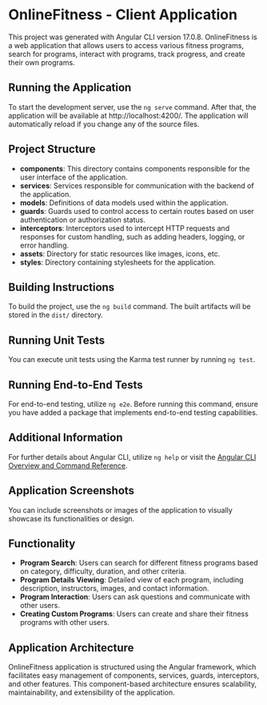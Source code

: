 # OnlineFitness - Client Application

This project was generated with Angular CLI version 17.0.8. OnlineFitness is a web application that allows users to access various fitness programs, search for programs, interact with programs, track progress, and create their own programs.

## Running the Application

To start the development server, use the `ng serve` command. After that, the application will be available at http://localhost:4200/. The application will automatically reload if you change any of the source files.

## Project Structure

- **components**: This directory contains components responsible for the user interface of the application.
- **services**: Services responsible for communication with the backend of the application.
- **models**: Definitions of data models used within the application.
- **guards**: Guards used to control access to certain routes based on user authentication or authorization status.
- **interceptors**: Interceptors used to intercept HTTP requests and responses for custom handling, such as adding headers, logging, or error handling.
- **assets**: Directory for static resources like images, icons, etc.
- **styles**: Directory containing stylesheets for the application.

## Building Instructions

To build the project, use the `ng build` command. The built artifacts will be stored in the `dist/` directory.

## Running Unit Tests

You can execute unit tests using the Karma test runner by running `ng test`.

## Running End-to-End Tests

For end-to-end testing, utilize `ng e2e`. Before running this command, ensure you have added a package that implements end-to-end testing capabilities.

## Additional Information

For further details about Angular CLI, utilize `ng help` or visit the [Angular CLI Overview and Command Reference](https://angular.io/cli).

## Application Screenshots

You can include screenshots or images of the application to visually showcase its functionalities or design.

## Functionality

- **Program Search**: Users can search for different fitness programs based on category, difficulty, duration, and other criteria.
- **Program Details Viewing**: Detailed view of each program, including description, instructors, images, and contact information.
- **Program Interaction**: Users can ask questions and communicate with other users.
- **Creating Custom Programs**: Users can create and share their fitness programs with other users.

## Application Architecture

OnlineFitness application is structured using the Angular framework, which facilitates easy management of components, services, guards, interceptors, and other features. This component-based architecture ensures scalability, maintainability, and extensibility of the application.

